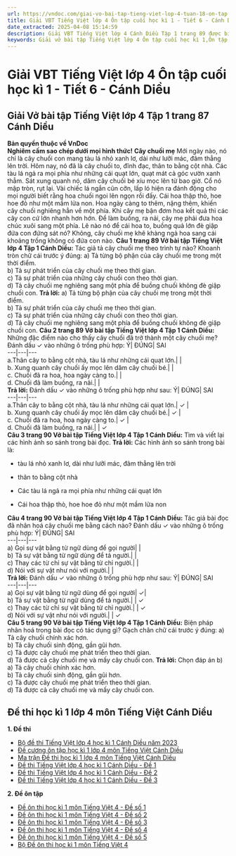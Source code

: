 ```yaml
---
url: https://vndoc.com/giai-vo-bai-tap-tieng-viet-lop-4-tuan-18-on-tap-hoc-ki-1-tiet-6-159256
title: Giải VBT Tiếng Việt lớp 4 Ôn tập cuối học kì 1 - Tiết 6 - Cánh Diều - VnDoc.com
date_extracted: 2025-04-08 15:14:59
description: Giải VBT Tiếng Việt lớp 4 Cánh Diều Tập 1 trang 89 được biên soạn nhằm giúp các em HS đạt kết quả tốt trong quá trình làm bài tập và học tập môn Tiếng Việt lớp 4.
keywords: Giải vở bài tập Tiếng Việt lớp 4 Ôn tập cuối học kì 1,Ôn tập cuối học kì 1 lớp 4,Ôn tập cuối học kì 1 lớp 4 môn tiếng việt,Giải vở bài tập Tiếng Việt lớp 4,Ôn tập học kì 1 tiếng việt 4,tiếng việt lớp 4,tiếng việt lớp 4 Cánh Diều,vở bài tập tiếng việt lớp 4,sách tiếng việt lớp 4,bài tập tiếng việt lớp 4,giải bài tập tiếng việt lớp 4,tiếng việt lớp 4 tập 1
---
```


# Giải VBT Tiếng Việt lớp 4 Ôn tập cuối học kì 1 - Tiết 6 - Cánh Diều
## **Giải Vở bài tập Tiếng Việt lớp 4 Tập 1 trang 87 Cánh Diều**
**Bản quyền thuộc về VnDoc**  
**Nghiêm cấm sao chép dưới mọi hình thức\!**
**Cây chuối mẹ**
Mới ngày nào, nó chỉ là cây chuối con mang tàu lá nhỏ xanh lơ, dài như lưỡi mác, đâm thẳng lên trời. Hôm nay, nó đã là cây chuối to, đĩnh đạc, thân to bằng cột nhà. Các tàu lá ngả ra mọi phía như những cái quạt lớn, quạt mát cả góc vườn xanh thẫm. Sát xung quanh nó, dăm cây chuối bé xíu mọc lên từ bao giờ. Cổ nó mập tròn, rụt lại. Vài chiếc lá ngắn cũn cỡn, lấp ló hiện ra đánh động cho mọi người biết rằng hoa chuối ngoi lên ngọn rồi đấy.
Cái hoa thập thò, hoe hoe đỏ như một mầm lửa non. Hoa ngày càng to thêm, nặng thêm, khiến cây chuối nghiêng hẳn về một phía. Khi cây mẹ bận đơm hoa kết quả thì các cây con cứ lớn nhanh hơn hớn.
Để làm buồng, ra nải, cây mẹ phải đưa hoa chúc xuôi sang một phía. Lẽ nào nó để cái hoa to, buồng quả lớn đè giập đứa con đứng sát nó? Không, cây chuối mẹ khẽ khàng ngả hoa sang cái khoảng trống không có đứa con nào.
**Câu 1 trang 89 Vở bài tập Tiếng Việt lớp 4 Tập 1 Cánh Diều:** Tác giả tả cây chuối mẹ theo trình tự nào? Khoanh tròn chữ cái trước ý đúng:
a\) Tả từng bộ phận của cây chuối mẹ trong một thời điểm.  
b\) Tả sự phát triển của cây chuối mẹ theo thời gian.  
c\) Tả sự phát triển của những cây chuối con theo thời gian.  
d\) Tả cây chuối mẹ nghiêng sang một phía để buồng chuối không đè giập chuối con.
**Trả lời:**
a\) Tả từng bộ phận của cây chuối mẹ trong một thời điểm.  
b\) Tả sự phát triển của cây chuối mẹ theo thời gian.  
c\) Tả sự phát triển của những cây chuối con theo thời gian.  
d\) Tả cây chuối mẹ nghiêng sang một phía để buồng chuối không đè giập chuối con.
**Câu 2 trang 89 Vở bài tập Tiếng Việt lớp 4 Tập 1 Cánh Diều:** Những đặc điểm nào cho thấy cây chuối đã trở thành một cây chuối mẹ? Đánh dấu ✓ vào những ô trống phù hợp:
Ý| ĐÚNG| SAI  
---|---|---  
a.Thân cây to bằng cột nhà, tàu lá như những cái quạt lớn.| |   
b. Xung quanh cây chuối ấy mọc lên dăm cây chuối bé.| |   
c. Chuối đã ra hoa, hoa ngày càng to.| |   
d. Chuối đã làm buồng, ra nải.| |   
**Trả lời:** Đánh dấu ✓ vào những ô trống phù hợp như sau:
Ý| ĐÚNG| SAI  
---|---|---  
a.Thân cây to bằng cột nhà, tàu lá như những cái quạt lớn.|  ✓ |   
b. Xung quanh cây chuối ấy mọc lên dăm cây chuối bé.|  ✓ |   
c. Chuối đã ra hoa, hoa ngày càng to.|  ✓ |   
d. Chuối đã làm buồng, ra nải.| |  ✓   
**Câu 3 trang 90 Vở bài tập Tiếng Việt lớp 4 Tập 1 Cánh Diều:** Tìm và viết lại các hình ảnh so sánh trong bài đọc. 
**Trả lời:** Các hình ảnh so sánh trong bài là:
  * tàu lá nhỏ xanh lơ, dài như lưỡi mác, đâm thẳng lên trời  

  * thân to bằng cột nhà  

  * Các tàu lá ngả ra mọi phía như những cái quạt lớn  

  * Cái hoa thập thò, hoe hoe đỏ như một mầm lửa non  

**Câu 4 trang 90 Vở bài tập Tiếng Việt lớp 4 Tập 1 Cánh Diều:** Tác giả bài đọc đã nhân hoá cây chuối mẹ bằng cách nào? Đánh dấu ✓ vào những ô trống phù hợp: 
Ý| ĐÚNG| SAI  
---|---|---  
a\) Gọi sự vật bằng từ ngữ dùng để gọi người| |   
b\) Tả sự vật bằng từ ngữ dùng để tả người.| |   
c\) Thay các từ chỉ sự vật bằng từ chỉ người.| |   
d\) Nói với sự vật như nói với người.| |   
**Trả lời:** Đánh dấu ✓ vào những ô trống phù hợp như sau:
Ý| ĐÚNG| SAI  
---|---|---  
a\) Gọi sự vật bằng từ ngữ dùng để gọi người| ✓|   
b\) Tả sự vật bằng từ ngữ dùng để tả người.| | ✓  
c\) Thay các từ chỉ sự vật bằng từ chỉ người.| | ✓  
d\) Nói với sự vật như nói với người.| | ✓  
**Câu 5 trang 90 Vở bài tập Tiếng Việt lớp 4 Tập 1 Cánh Diều:** Biện pháp nhân hoá trong bài đọc có tác dụng gì? Gạch chân chữ cái trước ý đúng:
a\) Tả cây chuối chính xác hơn.  
b\) Tả cây chuối sinh động, gần gũi hơn.  
c\) Tả được cây chuối mẹ phát triển theo thời gian.  
d\) Tả được cả cây chuối mẹ và mấy cây chuối con.
**Trả lời:** Chọn đáp án b\)
a\) Tả cây chuối chính xác hơn.  
b\) Tả cây chuối sinh động, gần gũi hơn.  
c\) Tả được cây chuối mẹ phát triển theo thời gian.  
d\) Tả được cả cây chuối mẹ và mấy cây chuối con.
## **Đề thi học kì 1 lớp 4 môn Tiếng Việt Cánh Diều**
**1\. Đề thi**
  * [Bộ đề thi Tiếng Việt lớp 4 học kì 1 Cánh Diều năm 2023](<https://vndoc.com/bo-de-thi-tieng-viet-lop-4-hoc-ki-1-canh-dieu-308540>)
  * [Đề cương ôn tập học kì 1 lớp 4 môn Tiếng Việt Cánh Diều](<https://vndoc.com/de-cuong-on-tap-tieng-viet-lop-4-hoc-ki-1-canh-dieu-310369>)
  * [Ma trận Đề thi học kì 1 lớp 4 môn Tiếng Việt Cánh Diều](<https://vndoc.com/ma-tran-de-thi-tieng-viet-lop-4-hoc-ki-1-canh-dieu-308652>)
  * [Đề thi Tiếng Việt lớp 4 học kì 1 Cánh Diều - Đề 1](<https://vndoc.com/de-thi-tieng-viet-lop-4-hoc-ki-1-canh-dieu-de-1-308843>)
  * [Đề thi Tiếng Việt lớp 4 học kì 1 Cánh Diều - Đề 2](<https://vndoc.com/de-thi-tieng-viet-lop-4-hoc-ki-1-canh-dieu-de-2-310337>)
  * [Đề thi Tiếng Việt lớp 4 học kì 1 Cánh Diều - Đề 3](<https://vndoc.com/de-thi-tieng-viet-lop-4-hoc-ki-1-canh-dieu-de-3-311530>)

**2\. Đề ôn tập**
  * [Đề ôn thi học kì 1 môn Tiếng Việt 4 - Đề số 1](<https://vndoc.com/de-on-thi-hoc-ki-1-mon-tieng-viet-4-canh-dieu-de-so-1-309498>)
  * [Đề ôn thi học kì 1 môn Tiếng Việt 4 - Đề số 2](<https://vndoc.com/de-on-thi-hoc-ki-1-mon-tieng-viet-4-canh-dieu-de-so-2-334160>)
  * [Đề ôn thi học kì 1 môn Tiếng Việt 4 - Đề số 3](<https://vndoc.com/de-on-thi-hoc-ki-1-mon-tieng-viet-4-canh-dieu-de-so-3-334163>)
  * [Đề ôn thi học kì 1 môn Tiếng Việt 4 - Đề số 4](<https://vndoc.com/de-on-thi-hoc-ki-1-mon-tieng-viet-4-canh-dieu-de-so-4-334169>)
  * [Đề ôn thi học kì 1 môn Tiếng Việt 4 - Đề số 5](<https://vndoc.com/de-on-thi-hoc-ki-1-mon-tieng-viet-4-canh-dieu-de-so-5-334172>)
  * [Bộ Đề ôn thi học kì 1 môn Tiếng Việt 4](<https://vndoc.com/bo-de-on-thi-hoc-ki-1-tieng-viet-lop-4-canh-dieu-334180>)

